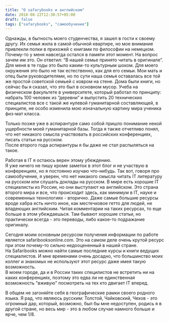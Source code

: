```yaml
---
title: "O safarybooks и английском"
date: 2018-08-22T12:30:57+05:00
draft: false
tags: ["safarybooks", "самообучение"]
---
```


Однажды, в бытность моего студенчества, я зашел в гости к своему другу. 
Их семья жила в самой обычной квартире, но мое внимание привлекли полки в прихожей с книгами по философии на немецком. 
Почему-то у меня навсегда остался в памяти этот момент. 
На вопрос зачем им это. 
Он ответил: “В нашей семье принято читать в оригинале”. 
Для меня в те годы это было каким-то культурным шоком. 
Для моего окружения это было не так естественно, как для его семьи. 
Мои мать и отец были руководителями, но по сути наша семья оставалась все той же простой советской семьей с ковром на стене. 
Дома были книги, но сейчас бы я сказал, что это был в основном мусор. 
Учеба на физическом факультете в университете, который работал по принципу: набрать 100 человек из “деревни” и выпустить 20 технических специалистов все с такой же нулевой гуманитарной составляющей, в принципе, не особо изменила мою изначальную картину мира ученика физ-мат класса.

Только позже уже в аспирантуре само собой пришло понимание некой ущербности моей гуманитарной базы. 
Тогда я также отчетливо понял, что нет никакого смысла участвовать в российских конференциях, писать статьи на русском.  
После второго года аспирантуры я бы даже не стал распыляться на такое.

Работая в IT я остаюсь верен этому убеждению.  
Я уже ничего не пишу кроме заметок в этот блог и не участвую в конференциях, но я постоянно изучаю что-нибудь. 
Так вот, говоря про самообучение, я уверен, что нет никакого смысла читать IT литературу на русском или слушать доклады на русском. 
В мире есть хорошие IT специалисты из России, но они выступают на английском. 
Это страна второго мира и все, что происходит здесь, как минимум в IT, науке и современных технологиях - вторично. 
Даже самые большие ресурсы вроде хабра есть ничто иное, как местечковое гетто для людей, не владеющих английским. 
Читая комментарии на таких ресурсах, то еще больше в этом убеждаешься. 
Там бывают хорошие статьи, но практически всегда - это переводы, либо какое-то подражание оригиналу.

Сегодня моим основным ресурсом получения информации по работе является safaribooksonline.com.
Это на самом деле очень крутой ресурс при этом почему-то сильно недооцененный в нашей стране.  
На Safaribooks можно найти самые последние курсы и книги ведущих специалистов. 
И мне временами очень досадно, что большинство моих коллег и знакомых не используют этот ресурс даже имея такую возможность.  
В моем городе, да и в России таких специлистов не встретить ни на каких конференциях, поэтому это едва ли не единственная возможность "вживую" посмотреть на тех кто двигает IT вперед. 

В общем не загоняйте себя в географические рамки своего родного языка. 
Я рад, что являюсь русским: Толстой, Чайковский, Чехов - это огромный дар, который, возможно, был бы мне недоступен, родись я в другой стране, но весь мир - это в любом случае намного больше и ярче, чем 1/8.